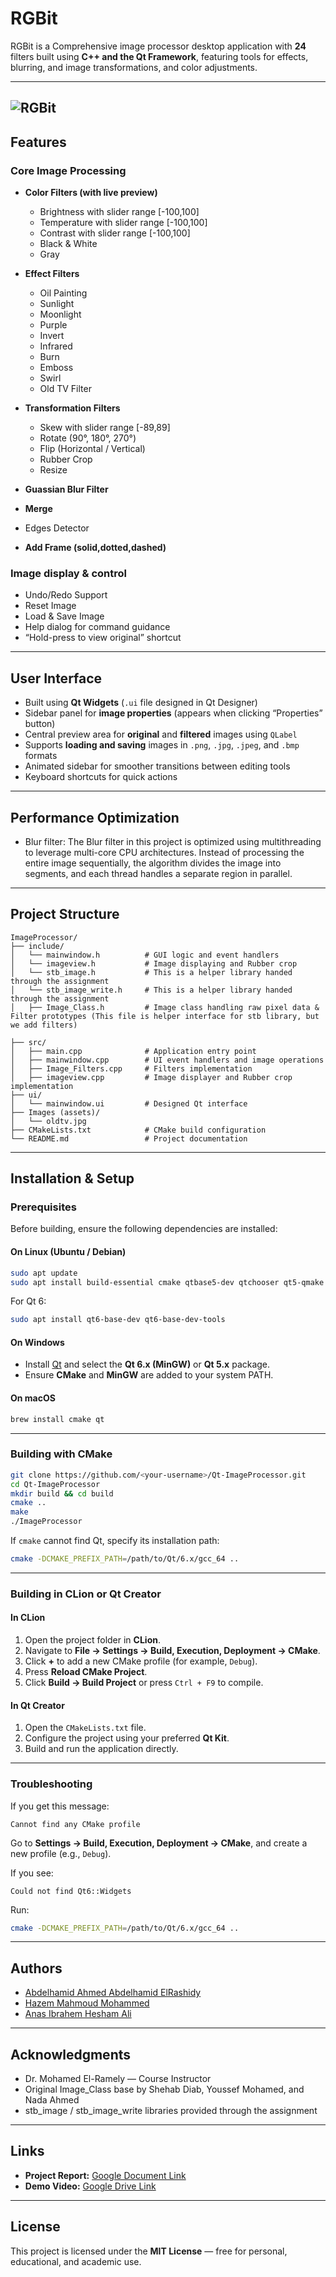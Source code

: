 # RGBit

RGBit is a Comprehensive image processor desktop application with **24** filters built using **C++ and the Qt Framework**, featuring tools for effects, blurring, and image transformations, and color adjustments.

---
![RGBit](images/Interface.png)
--
## Features

### Core Image Processing

* **Color Filters (with live preview)**

  * Brightness with slider range [-100,100]
  * Temperature with slider range [-100,100]
  * Contrast with slider range [-100,100]
  * Black & White
  * Gray
* **Effect Filters**
  * Oil Painting
  * Sunlight
  * Moonlight
  * Purple
  * Invert
  * Infrared
  * Burn
  * Emboss
  * Swirl
  * Old TV Filter
* **Transformation Filters**
  * Skew with slider range [-89,89]
  * Rotate (90°, 180°, 270°)
  * Flip (Horizontal / Vertical)
  * Rubber Crop
  * Resize
* **Guassian Blur Filter**
* **Merge**
* Edges Detector
* **Add Frame (solid,dotted,dashed)**

### Image display & control
* Undo/Redo Support
* Reset Image
* Load & Save Image
* Help dialog for command guidance
* “Hold-press to view original” shortcut

---

## User Interface

* Built using **Qt Widgets** (`.ui` file designed in Qt Designer)
* Sidebar panel for **image properties** (appears when clicking “Properties” button)
* Central preview area for **original** and **filtered** images using `QLabel`
* Supports **loading and saving** images in `.png`, `.jpg`, `.jpeg`, and `.bmp` formats
* Animated sidebar for smoother transitions between editing tools
* Keyboard shortcuts for quick actions

---

## Performance Optimization

- Blur filter: The Blur filter in this project is optimized using multithreading to leverage multi-core CPU architectures.
  Instead of processing the entire image sequentially, the algorithm divides the image into segments, and each thread handles a separate region in parallel.

---

## Project Structure

```
ImageProcessor/
├── include/
│   └── mainwindow.h          # GUI logic and event handlers
│   └── imageview.h           # Image displaying and Rubber crop
│   └── stb_image.h           # This is a helper library handed through the assignment
│   └── stb_image_write.h     # This is a helper library handed through the assignment
│   ├── Image_Class.h         # Image class handling raw pixel data & Filter prototypes (This file is helper interface for stb library, but we add filters)

├── src/
│   ├── main.cpp              # Application entry point
│   ├── mainwindow.cpp        # UI event handlers and image operations
│   ├── Image_Filters.cpp     # Filters implementation 
│   ├── imageview.cpp         # Image displayer and Rubber crop implementation
├── ui/
│   └── mainwindow.ui         # Designed Qt interface
├── Images (assets)/
│   └── oldtv.jpg            
├── CMakeLists.txt            # CMake build configuration
└── README.md                 # Project documentation
```

---

## Installation & Setup

### Prerequisites

Before building, ensure the following dependencies are installed:

#### On Linux (Ubuntu / Debian)

```bash
sudo apt update
sudo apt install build-essential cmake qtbase5-dev qtchooser qt5-qmake qtbase5-dev-tools
```

For Qt 6:

```bash
sudo apt install qt6-base-dev qt6-base-dev-tools
```

#### On Windows

* Install [Qt](https://www.qt.io/download-open-source) and select the **Qt 6.x (MinGW)** or **Qt 5.x** package.
* Ensure **CMake** and **MinGW** are added to your system PATH.

#### On macOS

```bash
brew install cmake qt
```

---

### Building with CMake

```bash
git clone https://github.com/<your-username>/Qt-ImageProcessor.git
cd Qt-ImageProcessor
mkdir build && cd build
cmake ..
make
./ImageProcessor
```

If `cmake` cannot find Qt, specify its installation path:

```bash
cmake -DCMAKE_PREFIX_PATH=/path/to/Qt/6.x/gcc_64 ..
```

---

### Building in CLion or Qt Creator

#### In CLion

1. Open the project folder in **CLion**.
2. Navigate to **File → Settings → Build, Execution, Deployment → CMake**.
3. Click **+** to add a new CMake profile (for example, `Debug`).
4. Press **Reload CMake Project**.
5. Click **Build → Build Project** or press `Ctrl + F9` to compile.

#### In Qt Creator

1. Open the `CMakeLists.txt` file.
2. Configure the project using your preferred **Qt Kit**.
3. Build and run the application directly.

---

### Troubleshooting

If you get this message:

```
Cannot find any CMake profile
```

Go to **Settings → Build, Execution, Deployment → CMake**, and create a new profile (e.g., `Debug`).

If you see:

```
Could not find Qt6::Widgets
```

Run:

```bash
cmake -DCMAKE_PREFIX_PATH=/path/to/Qt/6.x/gcc_64 ..
```

---

## Authors

- [Abdelhamid Ahmed Abdelhamid ElRashidy](https://github.com/Abdelhamid-El-rashidy)
- [Hazem Mahmoud Mohammed](https://github.com/Hazem225)
- [Anas Ibrahem Hesham Ali](https://github.com/anas012201)
---

## Acknowledgments

- Dr. Mohamed El-Ramely — Course Instructor 
- Original Image_Class base by Shehab Diab, Youssef Mohamed, and Nada Ahmed 
- stb_image / stb_image_write libraries provided through the assignment
---

## Links

* **Project Report:** [Google Document Link](https://docs.google.com/document/d/1uPoAtI0X4FZSFgmnABq6FTRaYfOWz46X1Rf8pQi4_94/edit?tab=t.0)
* **Demo Video:** [Google Drive Link](https://drive.google.com/drive/folders/1oabwI5nQSOdJEY3tQPBP4ow-7c4mLNsm?usp=drive_link)

---

## License

This project is licensed under the **MIT License** — free for personal, educational, and academic use.